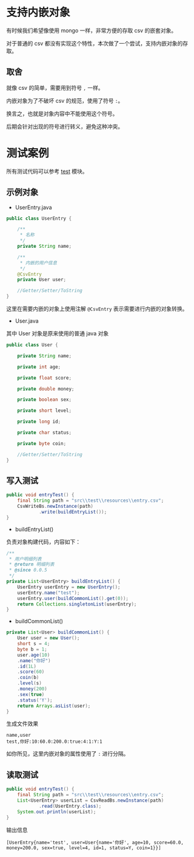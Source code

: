 # 支持内嵌对象

有时候我们希望像使用 mongo 一样，非常方便的存取 csv 的嵌套对象。

对于普通的 csv 都没有实现这个特性，本次做了一个尝试，支持内嵌对象的存取。

## 取舍

就像 csv 的简单，需要用到符号 `,` 一样。

内嵌对象为了不破坏 csv 的规范，使用了符号 `:`。

换言之，也就是对象内容中不能使用这个符号。

后期会针对出现的符号进行转义，避免这种冲突。

# 测试案例

所有测试代码可以参考 [test]() 模块。

## 示例对象

- UserEntry.java

```java
public class UserEntry {

    /**
     * 名称
     */
    private String name;

    /**
     * 内嵌的用户信息
     */
    @CsvEntry
    private User user;

    //Getter/Setter/ToString
}
```

这里在需要内嵌的对象上使用注解 `@CsvEntry` 表示需要进行内嵌的对象转换。

- User.java

其中 User 对象是原来使用的普通 java 对象

```java
public class User {

    private String name;

    private int age;

    private float score;

    private double money;

    private boolean sex;

    private short level;

    private long id;

    private char status;

    private byte coin;

    //Getter/Setter/ToString
}
```

## 写入测试

```java
public void entryTest() {
    final String path = "src\\test\\resources\\entry.csv";
    CsvWriteBs.newInstance(path)
            .write(buildEntryList());
}
```

- buildEntryList()

负责对象构建代码，内容如下：

```java
/**
 * 用户明细列表
 * @return 明细列表
 * @since 0.0.5
 */
private List<UserEntry> buildEntryList() {
    UserEntry userEntry = new UserEntry();
    userEntry.name("test");
    userEntry.user(buildCommonList().get(0));
    return Collections.singletonList(userEntry);
}
```

- buildCommonList()

```java
private List<User> buildCommonList() {
    User user = new User();
    short s = 4;
    byte b = 1;
    user.age(10)
    .name("你好")
    .id(1L)
    .score(60)
    .coin(b)
    .level(s)
    .money(200)
    .sex(true)
    .status('Y');
    return Arrays.asList(user);
}
```

生成文件效果

```
name,user
test,你好:10:60.0:200.0:true:4:1:Y:1
```

如你所见，这里内嵌对象的属性使用了 `:` 进行分隔。

## 读取测试

```java
public void entryTest() {
    final String path = "src\\test\\resources\\entry.csv";
    List<UserEntry> userList = CsvReadBs.newInstance(path)
            .read(UserEntry.class);
    System.out.println(userList);
}
```

输出信息

```
[UserEntry{name='test', user=User{name='你好', age=10, score=60.0, money=200.0, sex=true, level=4, id=1, status=Y, coin=1}}]
```